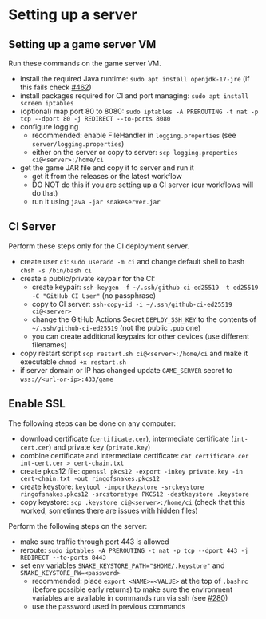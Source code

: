 # Setting up a server

## Setting up a game server VM
Run these commands on the game server VM.
 - install the required Java runtime: `sudo apt install openjdk-17-jre` (if this fails check [#462](https://github.com/KielerGames/ringofsnakes/issues/462))
 - install packages required for CI and port managing: `sudo apt install screen iptables`
 - (optional) map port 80 to 8080: `sudo iptables -A PREROUTING -t nat -p tcp --dport 80 -j REDIRECT --to-ports 8080`
 - configure logging 
   - recommended: enable FileHandler in `logging.properties` (see `server/logging.properties`)
   - either on the server or copy to server: `scp logging.properties ci@<server>:/home/ci`
 - get the game JAR file and copy it to server and run it
   - get it from the releases or the latest workflow
   - DO NOT do this if you are setting up a CI server (our workflows will do that)
   - run it using `java -jar snakeserver.jar`

## CI Server
Perform these steps only for the CI deployment server.
 - create user `ci`: `sudo useradd -m ci` and change default shell to bash `chsh -s /bin/bash ci`
 - create a public/private keypair for the CI:
   - create keypair: `ssh-keygen -f ~/.ssh/github-ci-ed25519 -t ed25519 -C "GitHub CI User"` (no passphrase)
   - copy to CI server: `ssh-copy-id -i ~/.ssh/github-ci-ed25519 ci@<server>`
   - change the GitHub Actions Secret `DEPLOY_SSH_KEY` to the contents of `~/.ssh/github-ci-ed25519` (not the public `.pub` one)
   - you can create additional keypairs for other devices (use different filenames)
 - copy restart script `scp restart.sh ci@<server>:/home/ci` and make it executable `chmod +x restart.sh`
 - if server domain or IP has changed update `GAME_SERVER` secret to `wss://<url-or-ip>:433/game`

## Enable SSL

The following steps can be done on any computer:
 - download certificate (`certificate.cer`), intermediate certificate (`int-cert.cer`) and private key (`private.key`)
 - combine certificate and intermediate certificate: `cat certificate.cer int-cert.cer > cert-chain.txt`
 - create pkcs12 file: `openssl pkcs12 -export -inkey private.key -in cert-chain.txt -out ringofsnakes.pkcs12`
 - create keystore: `keytool -importkeystore -srckeystore ringofsnakes.pkcs12 -srcstoretype PKCS12 -destkeystore .keystore`
 - copy keystore: `scp .keystore ci@<server>:/home/ci` (check that this worked, sometimes there are issues with hidden files)

Perform the following steps on the server:
 - make sure traffic through port 443 is allowed
 - reroute: `sudo iptables -A PREROUTING -t nat -p tcp --dport 443 -j REDIRECT --to-ports 8443`
 - set env variables `SNAKE_KEYSTORE_PATH="$HOME/.keystore"` and `SNAKE_KEYSTORE_PW=<password>`
   - recommended: place `export <NAME>=<VALUE>` at the top of `.bashrc` (before possible early returns) to make sure the environment variables are available in commands run via ssh (see [#280](https://github.com/KielerGames/ringofsnakes/issues/280))
   - use the password used in previous commands
